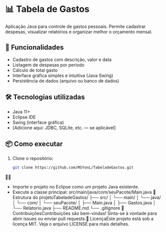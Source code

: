# 📊 Tabela de Gastos

Aplicação Java para controle de gastos pessoais. Permite cadastrar despesas, visualizar relatórios e organizar melhor o orçamento mensal.

## 🚀 Funcionalidades

- Cadastro de gastos com descrição, valor e data
- Listagem de despesas por período
- Cálculo de total gasto
- Interface gráfica simples e intuitiva (Java Swing)
- Persistência de dados (arquivo ou banco de dados)

## 🛠️ Tecnologias utilizadas

- Java 11+
- Eclipse IDE
- Swing (interface gráfica)
- [Adicione aqui: JDBC, SQLite, etc. — se aplicável]

## 📦 Como executar

1. Clone o repositório:
   ```bash
   git clone https://github.com/MSYonL/TabeladeGastos.git


- Importe o projeto no Eclipse como um projeto Java existente.
- Execute a classe principal:
src/main/java/com/seuPacote/Main.java
📁 Estrutura do projetoTabeladeGastos/
├── src/
│   └── main/
│       └── java/
│           └── com/
│               └── seuPacote/
│                   ├── Main.java
│                   ├── Gastos.java
│                   └── Relatorio.java
├── README.md
└── .gitignore
🤝 ContribuiçõesContribuições são bem-vindas! Sinta-se à vontade para abrir issues ou enviar pull requests.📄 LicençaEste projeto está sob a licença MIT. Veja o arquivo LICENSE para mais detalhes.
